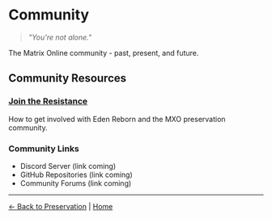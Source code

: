 # Community

> *"You're not alone."*

The Matrix Online community - past, present, and future.

## Community Resources

### [Join the Resistance](join-the-resistance.md)
How to get involved with Eden Reborn and the MXO preservation community.

### Community Links
- Discord Server (link coming)
- GitHub Repositories (link coming)
- Community Forums (link coming)

---

[← Back to Preservation](/07-preservation/) | [Home](/) 